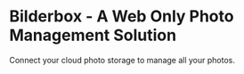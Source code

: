 # Bilderbox - A Web Only Photo Management Solution

Connect your cloud photo storage to manage all your photos.
